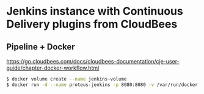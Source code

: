 # Jenkins instance with Continuous Delivery plugins from CloudBees
## Pipeline + Docker

https://go.cloudbees.com/docs/cloudbees-documentation/cje-user-guide/chapter-docker-workflow.html



```Bash
$ docker volume create --name jenkins-volume
$ docker run -d --name proteus-jenkins -p 8080:8080 -v /var/run/docker.sock:/var/run/docker.sock -v jenkins-volume:/var/jenkins_home zojeda/jenkins-ci-pipeline
```

